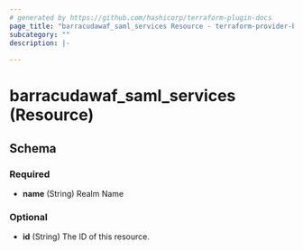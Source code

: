 ```yaml
---
# generated by https://github.com/hashicorp/terraform-plugin-docs
page_title: "barracudawaf_saml_services Resource - terraform-provider-barracudawaf"
subcategory: ""
description: |-
  
---
```


# barracudawaf_saml_services (Resource)





<!-- schema generated by tfplugindocs -->
## Schema

### Required

- **name** (String) Realm Name

### Optional

- **id** (String) The ID of this resource.


